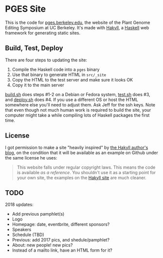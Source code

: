 PGES Site
=========

This is the code for [pges.berkeley.edu](https://pges.berkeley.edu), the
website of the Plant Genome Editing Symposium at UC Berkeley. It's made with
[Hakyll](https://jaspervdj.be/hakyll/index.html), a
[Haskell](http://haskell.org) web framework for generating static sites.

Build, Test, Deploy
-------------------

There are four steps to updating the site:

1. Compile the Haskell code into a `pges` binary
2. Use that binary to generate HTML in `src/_site`
3. Copy the HTML to the test server and make sure it looks OK
4. Copy it to the main server

[build.sh](build.sh) does steps #1-2 on a Debian or Fedora system,
[test.sh](test.sh) does #3, and [deploy.sh](deploy.sh) does #4. If you use a
different OS or host the HTML somewhere else you'll need to adjust them. Ask
Jeff for the ssh keys.  Note that even though not much human work is required
to build the site, your computer might take a while compiling lots of Haskell
packages the first time.

License
-------

I got permission to make a site "heavily inspired" by [the Hakyll author's
blog](https://jaspervdj.be/), on the condition that it will be
available as an example on Github under the same license he uses:

> This website falls under regular copyright laws. This means the code is
> available _as a reference_. You shouldn't use it as a starting point for your
> own site, the examples on the [Hakyll site](http://jaspervdj.be/hakyll) are
> much cleaner.

TODO
----

2018 updates:

* Add previous pamphlet(s)
* Logo
* Homepage: date, eventbrite, different sponsors?
* Speakers
* Schedule (TBD)
* Previous: add 2017 pics, and shedule/pamphlet?
* About: new people! new pics?
* Instead of a mailto link, have an HTML form for it?
